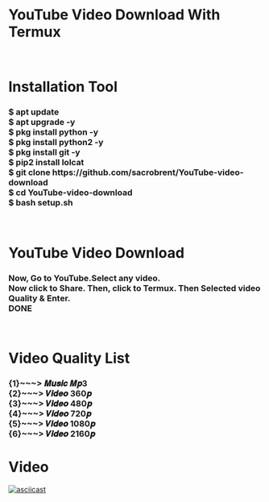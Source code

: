 <!-- GITHUB README -->

<h1> YouTube Video Download With Termux </h1><br>

<h1>Installation Tool</h1>

<h3>$ apt update<br>$ apt upgrade -y<br>$ pkg install python -y<br>$ pkg install python2 -y<br>$ pkg install git -y<br>$ pip2 install lolcat<br>$ git clone https://github.com/sacrobrent/YouTube-video-download<br>$ cd YouTube-video-download<br>$ bash setup.sh</h3><br>

<h1>YouTube Video Download</h1>

<h3>Now, Go to YouTube.Select any video.<br>Now click to Share. Then, click to Termux. Then Selected video Quality & Enter.<br>DONE</h3><br>

<h1>Video Quality List</h1>

<h3>{1}~~~> 𝑴𝒖𝒔𝒊𝒄 𝑴𝒑3<br>{2}~~~> 𝑽𝒊𝒅𝒆𝒐 360𝒑<br>{3}~~~> 𝑽𝒊𝒅𝒆𝒐 480𝒑<br>{4}~~~> 𝑽𝒊𝒅𝒆𝒐 720𝒑<br>{5}~~~> 𝑽𝒊𝒅𝒆𝒐 1080𝒑<br>{6}~~~> 𝑽𝒊𝒅𝒆𝒐 2160𝒑</h3>

<h1>Video</h1>

[![asciicast](https://asciinema.org/a/y3T0mjvNwwBsKqPy6pZbUWa03.svg)](https://asciinema.org/a/y3T0mjvNwwBsKqPy6pZbUWa03)
